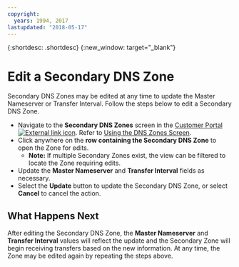 ```yaml
---
copyright:
  years: 1994, 2017
lastupdated: "2018-05-17"
---
```


{:shortdesc: .shortdesc}
{:new_window: target="_blank"}

# Edit a Secondary DNS Zone

Secondary DNS Zones may be edited at any time to update the Master Nameserver or Transfer Interval. Follow the steps below to edit a Secondary DNS Zone.

* Navigate to the **Secondary DNS Zones** screen in the [Customer Portal ![External link icon](../../icons/launch-glyph.svg "External link icon")](https://control.softlayer.com/). Refer to [Using the DNS Zones Screen](use-dns-zones-screen.html).
* Click anywhere on the **row containing the Secondary DNS Zone** to open the Zone for edits.
  * **Note:** If multiple Secondary Zones exist, the view can be filtered to locate the Zone requiring edits.
* Update the **Master Nameserver** and **Transfer Interval** fields as necessary.
* Select the **Update** button to update the Secondary DNS Zone, or select **Cancel** to cancel the action.

## What Happens Next

After editing the Secondary DNS Zone, the **Master Nameserver** and **Transfer Interval** values will reflect the update and the Secondary Zone will begin receiving transfers based on the new information. At any time, the Zone may be edited again by repeating the steps above.

